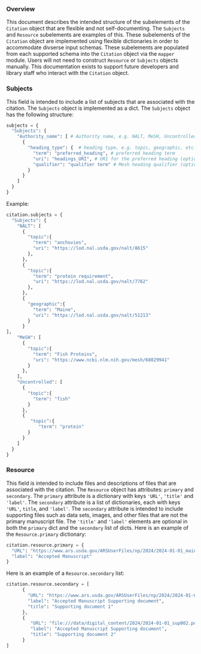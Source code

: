 ### Overview

This document describes the intended structure of the subelements of the 
`Citation` object that are flexible and not self-documenting. The `Subjects`
and `Resource` subelements are examples of this. These subelements of the `Citation`
object are implemented using flexible dictionaries in order to accommodate divserse
input schemas. These subelements are populated from each supported schema into
the `Citation` object via the `mapper` module. Users will not need to construct
`Resource` or `Subjects` objects manually. This documentation exists to support
future developers and library staff who interact with the `Citation` object.

### Subjects
This field is intended to include a list of subjects that are associated with the
citation. The `Subjects` object is implemented as a dict. The `Subjects` object
has the following structure:

```python
subjects = {
  "Subjects": {
    "Authority_name": [ # Authority name, e.g. NALT, MeSH, Uncontrolled, etc.
      {   
        "heading_type": {  # heading type, e.g. topic, geographic, etc.
          "term": "preferred_heading", # preferred heading term
          "uri": "headings_URI", # URI for the preferred heading (optional)
          "qualifier": "qualifier term" # Mesh heading qualifier (optional)
        }
      }  
    ]
  }
}
```

Example:

```python
citation.subjects = {
  "Subjects": {
    "NALT": [
      {
        "topic":{
          "term": "anchovies",
          "uri": "https://lod.nal.usda.gov/nalt/8615"
        },
      },
      {
        "topic":{
          "term": "protein requirement",
          "uri": "https://lod.nal.usda.gov/nalt/7762"
        },
      },
      {
        "geographic":{
          "term": "Maine",
          "uri": "https://lod.nal.usda.gov/nalt/51213"
        }
      }
],
    "MeSH": [
      {
        "topic":{
          "term": "Fish Proteins",
          "uri": "https://www.ncbi.nlm.nih.gov/mesh/68029941"
        }
      },
    ],
    "Uncontrolled": [
      {
        "topic":{
          "term": "fish"
        }
      },
      {
         "topic":{
            "term": "protein"
        }
      }
    ]
  }
}
```

### Resource
This field is intended to include files and descriptions of files that are
associated with the citation. The `Resource` object has attributes: `primary` and
`secondary`. The `primary` attribute is a dictionary with keys `'URL'`, `'title'` 
and `'label'`. The `secondary` attribute is a list of dictionaries, each with 
keys `'URL'`, `title`, and `'label'`. The `secondary` attribute is intended to 
include supporting files such as data sets, images, and other files that are not the 
primary manuscript file. The `'title'` and `'label'` elements are optional in both 
the `primary` dict and the `secondary` list of dicts.  Here is an example of 
the `Resource.primary` dictionary:

```python
citation.resource.primary = {
  "URL": "https://www.ars.usda.gov/ARSUserFiles/np/2024/2024-01-01_main.pdf",
  "label": "Accepted Manuscript"
}
```

Here is an example of a `Resource.secondary` list:
```python
citation.resource.secondary = [
      {
        "URL": "https://www.ars.usda.gov/ARSUserFiles/np/2024/2024-01-01_sup001.pdf",
        "label": "Accepted Manuscript Supporting document",
        "title": "Supporting document 1"
      },
      {
         "URL": "file:///data/digital_content/2024/2024-01-01_sup002.pdf",
         "label": "Accepted Manuscript Supporting document",
         "title": "Supporting document 2"
      }
]
```